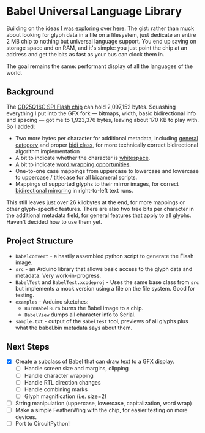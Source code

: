 # Babel Universal Language Library

Building on the ideas [I was exploring over here](https://github.com/joeycastillo/Adafruit-GFX-Library). The gist: rather than muck about looking for glyph data in a file on a filesystem, just dedicate an entire 2 MB chip to nothing but universal language support. You end up saving on storage space and on RAM, and it's simple: you just point the chip at an address and get the bits as fast as your bus can clock them in.

The goal remains the same: performant display of all the languages of the world.

## Background

The [GD25Q16C SPI Flash chip](https://www.digikey.com/product-detail/en/GD25Q16CTIGR/1970-1010-1-ND/9484760/) can hold 2,097,152 bytes. Squashing everything I put into the GFX fork — bitmaps, width, basic bidirectional info and spacing — got me to 1,923,376 bytes, leaving about 170 KB to play with. So I added: 

* Two more bytes per character for additional metadata, including [general category](https://en.wikipedia.org/wiki/Template:General_Category_(Unicode)) and proper [bidi class](https://en.wikipedia.org/wiki/Template:Bidi_Class_(Unicode)), for more technically correct bidirectional algorithm implementation
* A bit to indicate whether the character is [whitespace](https://www.unicode.org/Public/UCD/latest/ucd/PropList.txt).
* A bit to indicate [word wrapping opportunities](https://www.unicode.org/Public/UCD/latest/ucd/LineBreak.txt).
* One-to-one case mappings from uppercase to lowercase and lowercase to uppercase / titlecase for all bicameral scripts.
* Mappings of supported glyphs to their mirror images, for correct [bidirectional mirroring](https://www.unicode.org/Public/UCD/latest/ucd/BidiMirroring.txt) in right-to-left text runs.

This still leaves just over 26 kilobytes at the end, for more mappings or other glyph-specific features. There are also two free bits per character in the additional metadata field, for general features that apply to all glyphs. Haven't decided how to use them yet.

## Project Structure

* `babelconvert` - a hastily assembled python script to generate the Flash image.
* `src` - an Arduino library that allows basic access to the glyph data and metadata. Very work-in-progress.
* `BabelTest` and `BabelTest.xcodeproj` - Uses the same base class from `src` but implements a mock version using a file on the file system. Good for testing.
* `examples` - Arduino sketches: 
  - `BurnBabelBurn` burns the Babel image to a chip. 
  - `BabelView` dumps all character info to Serial. 
* `sample.txt` - output of the `BabelTest` tool, previews of all glyphs plus what the babel.bin metadata says about them.

## Next Steps

- [X] Create a subclass of Babel that can draw text to a GFX display.
  - [ ] Handle screen size and margins, clipping
  - [ ] Handle character wrapping
  - [ ] Handle RTL direction changes
  - [ ] Handle combining marks
  - [ ] Glyph magnification (i.e. size=2)
- [ ] String manipulation (uppercase, lowercase, capitalization, word wrap)
- [ ] Make a simple FeatherWing with the chip, for easier testing on more devices.
- [ ] Port to CircuitPython!
